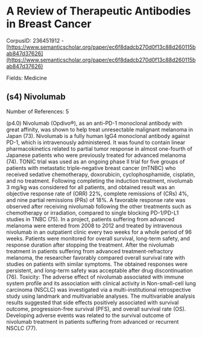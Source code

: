 # A Review of Therapeutic Antibodies in Breast Cancer

CorpusID: 236451912 - [https://www.semanticscholar.org/paper/ec6f8dadcb270d0f13c88d260115bab847d37626](https://www.semanticscholar.org/paper/ec6f8dadcb270d0f13c88d260115bab847d37626)

Fields: Medicine

## (s4) Nivolumab
Number of References: 5

(p4.0) Nivolumab (Opdivo®), as an anti-PD-1 monoclonal antibody with great affinity, was shown to help treat unresectable malignant melanoma in Japan (73). Nivolumab is a fully human IgG4 monoclonal antibody against PD-1, which is intravenously administered. It was found to contain linear pharmacokinetics related to partial tumor response in almost one-fourth of Japanese patients who were previously treated for advanced melanoma (74). TONIC trial was used as an ongoing phase II trial for five groups of patients with metastatic triple-negative breast cancer (mTNBC) who received sedative chemotherapy, doxorubicin, cyclophosphamide, cisplatin, and no treatment. Following completing the induction treatment, nivolumab 3 mg/kg was considered for all patients, and obtained result was an objective response rate of (ORR) 22%, complete remissions of (CRs) 4%, and nine partial remissions (PRs) of 18%. A favorable response rate was observed after receiving nivolumab following the other treatments such as chemotherapy or irradiation, compared to single blocking PD-1/PD-L1 studies in TNBC (75). In a project, patients suffering from advanced melanoma were entered from 2008 to 2012 and treated by intravenous nivolumab in an outpatient clinic every two weeks for a whole period of 96 weeks. Patients were monitored for overall survival, long-term safety, and response duration after stopping the treatment. After the nivolumab treatment in patients suffering from advanced treatment-refractory melanoma, the researcher favorably compared overall survival rate with studies on patients with similar symptoms. The obtained responses were persistent, and long-term safety was acceptable after drug discontinuation (76). Toxicity: The adverse effect of nivolumab associated with immune system profile and its association with clinical activity in Non-small-cell lung carcinoma (NSCLC) was investigated via a multi-institutional retrospective study using landmark and multivariable analyses. The multivariable analysis results suggested that side effects positively associated with survival outcome, progression-free survival (PFS), and overall survival rate (OS). Developing adverse events was related to the survival outcome of nivolumab treatment in patients suffering from advanced or recurrent NSCLC (77).
